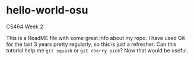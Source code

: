 # hello-world-osu
CS464 Week 2

This is a ReadME file with some great info about my repo.
I have used Git for the last 3 years pretty regularly, so this is just a refresher.
Can this tutorial help me `git squash` or `git cherry pick`? Now that would be useful.
